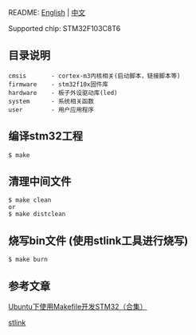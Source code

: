 
README: [English](https://github.com/shellever/stm32-makefile-simple/blob/master/README.md) | [中文](https://github.com/shellever/stm32-makefile-simple/blob/master/README_zh.md)

Supported chip: STM32F103C8T6

## 目录说明
```
cmsis       - cortex-m3内核相关(启动脚本，链接脚本等)
firmware    - stm32f10x固件库
hardware    - 板子外设驱动库(led)
system      - 系统相关函数
user        - 用户应用程序
```

## 编译stm32工程
```
$ make
```

## 清理中间文件
```
$ make clean
or
$ make distclean
```

## 烧写bin文件 (使用stlink工具进行烧写)
```
$ make burn
```

## 参考文章
[Ubuntu下使用Makefile开发STM32（合集）](http://www.stmcu.org.cn/module/forum/thread-603753-1-1.html)

[stlink](https://github.com/texane/stlink)

